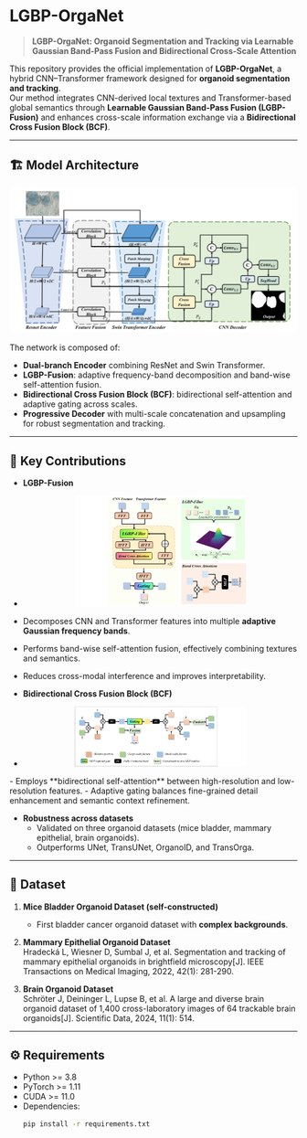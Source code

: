 # LGBP-OrgaNet

> **LGBP-OrgaNet: Organoid Segmentation and Tracking via Learnable Gaussian Band-Pass Fusion and Bidirectional Cross-Scale Attention**  

This repository provides the official implementation of **LGBP-OrgaNet**, a hybrid CNN–Transformer framework designed for **organoid segmentation and tracking**.  
Our method integrates CNN-derived local textures and Transformer-based global semantics through **Learnable Gaussian Band-Pass Fusion (LGBP-Fusion)** and enhances cross-scale information exchange via a **Bidirectional Cross Fusion Block (BCF)**.  

---

## 🏗️ Model Architecture

<p align="center">
  <img src="overview.png" alt="Model Architecture" width="600"/>
</p>


The network is composed of:
- **Dual-branch Encoder** combining ResNet and Swin Transformer.  
- **LGBP-Fusion**: adaptive frequency-band decomposition and band-wise self-attention fusion.  
- **Bidirectional Cross Fusion Block (BCF)**: bidirectional self-attention and adaptive gating across scales.  
- **Progressive Decoder** with multi-scale concatenation and upsampling for robust segmentation and tracking.  

---

## 🔬 Key Contributions

- **LGBP-Fusion**
- <p align="center">
  <img src="LGBP.png" alt="LGBP Architecture" width="300"/>
</p>

  - Decomposes CNN and Transformer features into multiple **adaptive Gaussian frequency bands**.  
  - Performs band-wise self-attention fusion, effectively combining textures and semantics.  
  - Reduces cross-modal interference and improves interpretability.  

- **Bidirectional Cross Fusion Block (BCF)**
- <p align="center">
  <img src="BCF.png" alt="BCF Architecture" width="300"/>
</p>
  - Employs **bidirectional self-attention** between high-resolution and low-resolution features.  
  - Adaptive gating balances fine-grained detail enhancement and semantic context refinement.  

- **Robustness across datasets**  
  - Validated on three organoid datasets (mice bladder, mammary epithelial, brain organoids).  
  - Outperforms UNet, TransUNet, OrganoID, and TransOrga.  

---

## 📂 Dataset

1. **Mice Bladder Organoid Dataset (self-constructed)**  
   - First bladder cancer organoid dataset with **complex backgrounds**.  

2. **Mammary Epithelial Organoid Dataset**  
Hradecká L, Wiesner D, Sumbal J, et al. Segmentation and tracking of mammary epithelial organoids in brightfield microscopy[J]. IEEE Transactions on Medical Imaging, 2022, 42(1): 281-290.
3. **Brain Organoid Dataset**    
Schröter J, Deininger L, Lupse B, et al. A large and diverse brain organoid dataset of 1,400 cross-laboratory images of 64 trackable brain organoids[J]. Scientific Data, 2024, 11(1): 514.
---

## ⚙️ Requirements

- Python >= 3.8  
- PyTorch >= 1.11  
- CUDA >= 11.0  
- Dependencies:  
  ```bash
  pip install -r requirements.txt
